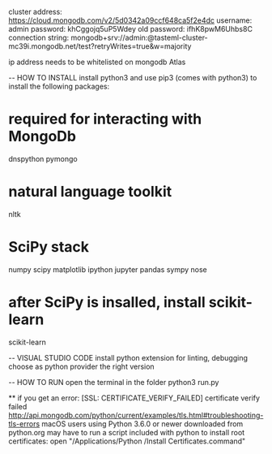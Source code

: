
cluster address: https://cloud.mongodb.com/v2/5d0342a09ccf648ca5f2e4dc
username: admin
password: khCggojq5uP5Wdey
old password: ifhK8pwM6Uhbs8C
connection string: mongodb+srv://admin:<password>@tasteml-cluster-mc39i.mongodb.net/test?retryWrites=true&w=majority

ip address needs to be whitelisted on mongodb Atlas

-- HOW TO INSTALL
install python3
and use pip3 (comes with python3) to install the following packages:
# required for interacting with MongoDb
dnspython
pymongo
# natural language toolkit
nltk
# SciPy stack
numpy scipy matplotlib ipython jupyter pandas sympy nose
# after SciPy is insalled, install scikit-learn
scikit-learn

-- VISUAL STUDIO CODE
install python extension for linting, debugging
choose as python provider the right version

-- HOW TO RUN
open the terminal in the folder
python3 run.py

** if you get an error: [SSL: CERTIFICATE_VERIFY_FAILED] certificate verify failed
http://api.mongodb.com/python/current/examples/tls.html#troubleshooting-tls-errors
macOS users using Python 3.6.0 or newer downloaded from python.org may have to run a script included with python to install root certificates:
open "/Applications/Python <YOUR PYTHON VERSION>/Install Certificates.command"
